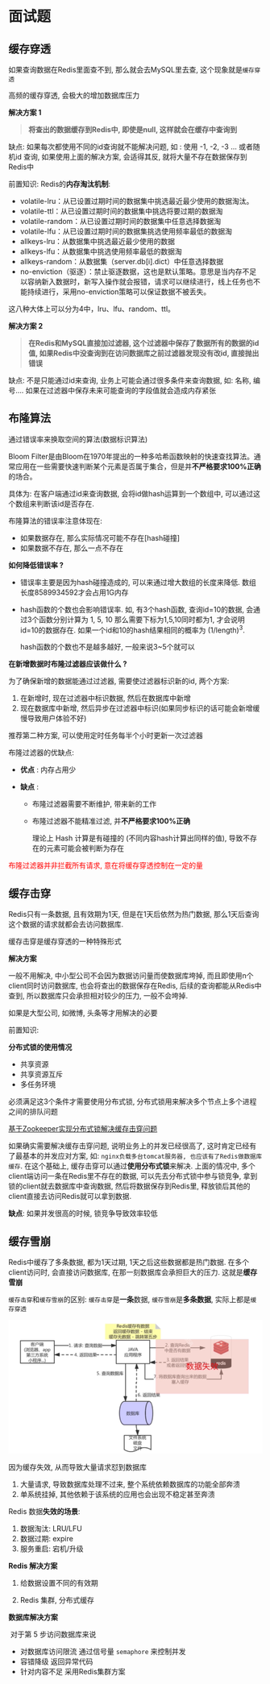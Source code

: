 # 面试题

## 缓存穿透

如果查询数据在Redis里面查不到, 那么就会去MySQL里去查, 这个现象就是`缓存穿透`

高频的缓存穿透, 会极大的增加数据库压力

**解决方案 1**

> **将查出的数据缓存到Redis中, 即使是null, 这样就会在缓存中查询到**

缺点: 如果每次都使用不同的id查询就不能解决问题, 如 : 使用 -1, -2, -3 ... 或者随机id 查询, 如果使用上面的解决方案, 会适得其反, 就将大量不存在数据保存到Redis中

前置知识: Redis的**内存淘汰机制**:

- volatile-lru：从已设置过期时间的数据集中挑选最近最少使用的数据淘汰。
- volatile-ttl：从已设置过期时间的数据集中挑选将要过期的数据淘
- volatile-random：从已设置过期时间的数据集中任意选择数据淘
- volatile-lfu：从已设置过期时间的数据集挑选使用频率最低的数据淘
- allkeys-lru：从数据集中挑选最近最少使用的数据
- allkeys-lfu：从数据集中挑选使用频率最低的数据淘
- allkeys-random：从数据集（server.db[i].dict）中任意选择数据
-  no-enviction（驱逐）：禁止驱逐数据，这也是默认策略。意思是当内存不足以容纳新入数据时，新写入操作就会报错，请求可以继续进行，线上任务也不能持续进行，采用no-enviction策略可以保证数据不被丢失。

这八种大体上可以分为4中，lru、lfu、random、ttl。


**解决方案 2**

> **在Redis和MySQL直接加过滤器, 这个过滤器中保存了数据所有的数据的id值, 如果Redis中没查询到在访问数据库之前过滤器发现没有改id, 直接抛出错误**

缺点: 不是只能通过id来查询, 业务上可能会通过很多条件来查询数据, 如: 名称, 编号.... 如果在过滤器中保存未来可能查询的字段值就会造成内存紧张

## 布隆算法

通过错误率来换取空间的算法(数据标识算法)

Bloom Filter是由Bloom在1970年提出的一种多哈希函数映射的快速查找算法。通常应用在一些需要快速判断某个元素是否属于集合，但是并**不严格要求100%正确**的场合。

具体为: 在客户端通过id来查询数据, 会将id做hash运算到一个数组中, 可以通过这个数组来判断该id是否存在.

布隆算法的错误率注意体现在:
- 如果数据存在, 那么实际情况可能不存在[hash碰撞]
- 如果数据不存在, 那么一点不存在

**如何降低错误率 ?**

- 错误率主要是因为hash碰撞造成的, 可以来通过增大数组的长度来降低. 数组长度8589934592才会占用1G内存

- hash函数的个数也会影响错误率. 如, 有3个hash函数, 查询id=10的数据, 会通过3个函数分别计算为 1, 5, 10 那么需要下标为1,5,10同时都为1, 才会说明id=10的数据存在. 如果一个id和10的hash结果相同的概率为 (1/length)<sup>3</sup>. 
  
    hash函数的个数也不是越多越好, 一般来说3~5个就可以

**在新增数据时布隆过滤器应该做什么 ?**

为了确保新增的数据能通过过滤器, 需要使过滤器标识新的id, 两个方案:

1. 在新增时, 现在过滤器中标识数据, 然后在数据库中新增
2. 现在数据库中新增, 然后异步在过滤器中标识(如果同步标识的话可能会新增缓慢导致用户体验不好)

推荐第二种方案, 可以使用定时任务每半个小时更新一次过滤器



布隆过滤器的优缺点:

- **优点** : 内存占用少

- **缺点** : 

  - 布隆过滤器需要不断维护, 带来新的工作

  - 布隆过滤器不能精准过滤, 并**不严格要求100%正确**

    理论上 Hash 计算是有碰撞的 (不同内容hash计算出同样的值), 导致不存在的元素可能会被判断为存在



<font color="red">布隆过滤器并非拦截所有请求, 意在将缓存穿透控制在一定的量</font>



## 缓存击穿

Redis只有一条数据, 且有效期为1天, 但是在1天后依然为热门数据, 那么1天后查询这个数据的请求就都会去访问数据库.

缓存击穿是缓存穿透的一种特殊形式

**解决方案**

一般不用解决, 中小型公司不会因为数据访问量而使数据库垮掉, 而且即使用n个client同时访问数据库, 也会将查出的数据保存在Redis, 后续的查询都能从Redis中查到, 所以数据库只会承担相对较少的压力, 一般不会垮掉.

 如果是大型公司, 如微博, 头条等才用解决的必要

前置知识: 

**分布式锁的使用情况**

- 共享资源
- 共享资源互斥
- 多任务环境

必须满足这3个条件才需要使用分布式锁, 分布式锁用来解决多个节点上多个进程之间的排队问题

[基于Zookeeper实现分布式锁解决缓存击穿问题](../../mq/zookeeper/Zookeeper实现分布式锁.md)


如果确实需要解决缓存击穿问题, 说明业务上的并发已经很高了, 这时肯定已经有了最基本的并发应对方案, 如: `nginx负载多台tomcat服务器, 也应该有了Redis做数据库缓存`. 在这个基础上, 缓存击穿可以通过**使用分布式锁**来解决. 上面的情况中, 多个client端访问一条在Redis里不存在的数据, 可以先去分布式锁中参与锁竞争, 拿到锁的client就去数据库中查询数据, 然后将数据保存到Redis里, 释放锁后其他的client直接去访问Redis就可以拿到数据.

**缺点**: 如果并发很高的时候, 锁竞争导致效率较低



## 缓存雪崩

Redis中缓存了多条数据, 都为1天过期, 1天之后这些数据都是热门数据. 在多个client访问时, 会直接访问数据库, 在那一刻数据库会承担巨大的压力. 这就是**缓存雪崩**

`缓存击穿`和`缓存雪崩`的区别: `缓存击穿`是**一条**数据, `缓存雪崩`是**多条数据**, 实际上都是`缓存穿透`



![缓存雪崩](res/缓存雪崩.png)



因为缓存失效, 从而导致大量请求怼到数据库

1. 大量请求, 导致数据库处理不过来, 整个系统依赖数据库的功能全部奔溃
2. 单系统挂掉, 其他依赖于该系统的应用也会出现不稳定甚至奔溃



Redis 数据**失效的场景**:

1. 数据淘汰: LRU/LFU
2. 数据过期: expire
3. 服务重启: 宕机/升级



**Redis 解决方案**

1. 给数据设置不同的有效期

2. Redis 集群, 分布式缓存



**数据库解决方案**

​	对于第 5 步访问数据库来说

- 对数据库访问限流   通过信号量 `semaphore` 来控制并发
- 容错降级   返回异常代码
- 针对内容不足  采用Redis集群方案
